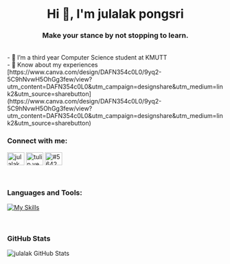<h1 align="center">Hi 👋, I'm julalak pongsri</h1>
<h3 align="center">Make your stance by not stopping to learn.</h3>

<br />
- 🌱 I’m a third year Computer Science student at KMUTT
<br />
- 📄 Know about my experiences [https://www.canva.com/design/DAFN354c0L0/9yq2-5C9hNvwH5OhGg3few/view?utm_content=DAFN354c0L0&utm_campaign=designshare&utm_medium=link2&utm_source=sharebutton](https://www.canva.com/design/DAFN354c0L0/9yq2-5C9hNvwH5OhGg3few/view?utm_content=DAFN354c0L0&utm_campaign=designshare&utm_medium=link2&utm_source=sharebutton)

<br />
<h3 align="left">Connect with me:</h3>
<p align="left">
<a href="https://linkedin.com/in/julalak pongsri" target="blank"><img align="center" src="https://raw.githubusercontent.com/rahuldkjain/github-profile-readme-generator/master/src/images/icons/Social/linked-in-alt.svg" alt="julalak pongsri" height="30" width="40" /></a>
<a href="https://instagram.com/tulip.yee" target="blank"><img align="center" src="https://raw.githubusercontent.com/rahuldkjain/github-profile-readme-generator/master/src/images/icons/Social/instagram.svg" alt="tulip.yee" height="30" width="40" /></a>
<a href="https://discord.gg/#5642" target="blank"><img align="center" src="https://raw.githubusercontent.com/rahuldkjain/github-profile-readme-generator/master/src/images/icons/Social/discord.svg" alt="#5642" height="30" width="40" /></a>
</p>

<br />
<h3 align="left">Languages and Tools:</h3>

[![My Skills](https://skillicons.dev/icons?i=c,cpp,html,css,php,java,js,py,mysql,vscode,xd,figma)](https://skillicons.dev)

<br />
<h3 align="left">GitHub Stats</h3>
<img align="left" alt="julalak GitHub Stats" src="https://github-readme-stats.vercel.app/api?username=julalak-eye&show_icons=true&hide_border=true" />


